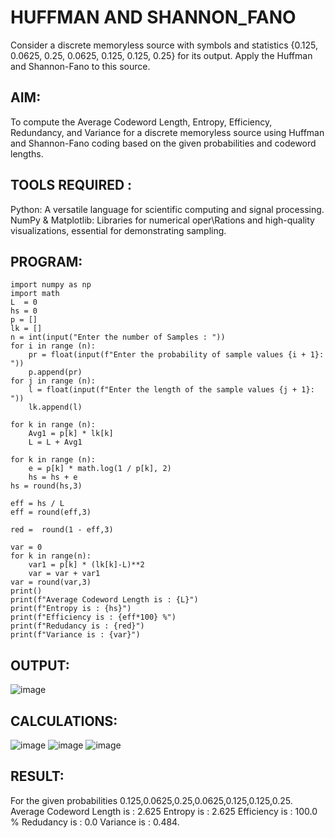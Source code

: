 # HUFFMAN AND SHANNON_FANO
Consider a discrete memoryless source with symbols and statistics {0.125, 0.0625, 0.25, 0.0625, 0.125, 0.125, 0.25} for its output. Apply the Huffman and Shannon-Fano to this source.

## AIM:
To compute the Average Codeword Length, Entropy, Efficiency, Redundancy, and Variance for a discrete memoryless source using Huffman and Shannon-Fano coding based on the given probabilities and codeword lengths.

## TOOLS REQUIRED :
Python: A versatile language for scientific computing and signal processing. NumPy & Matplotlib: Libraries for numerical oper\Rations and high-quality visualizations, essential for demonstrating sampling.

## PROGRAM:
```
import numpy as np
import math 
L  = 0
hs = 0
p = []
lk = []
n = int(input("Enter the number of Samples : "))
for i in range (n): 
    pr = float(input(f"Enter the probability of sample values {i + 1}: "))  
    p.append(pr)
for j in range (n): 
    l = float(input(f"Enter the length of the sample values {j + 1}: "))  
    lk.append(l)

for k in range (n):
    Avg1 = p[k] * lk[k]
    L = L + Avg1

for k in range (n):
    e = p[k] * math.log(1 / p[k], 2)
    hs = hs + e
hs = round(hs,3)

eff = hs / L
eff = round(eff,3)

red =  round(1 - eff,3) 

var = 0
for k in range(n):
    var1 = p[k] * (lk[k]-L)**2
    var = var + var1
var = round(var,3)
print()
print(f"Average Codeword Length is : {L}")
print(f"Entropy is : {hs}")
print(f"Efficiency is : {eff*100} %")
print(f"Redudancy is : {red}")
print(f"Variance is : {var}")
```
## OUTPUT:
![image](https://github.com/user-attachments/assets/aac006a3-ccb0-408f-a962-a30a7fb7aafc)


## CALCULATIONS:
![image](https://github.com/user-attachments/assets/cf9a5cf3-a8b3-4414-ac07-f140ae2801f1)
![image](https://github.com/user-attachments/assets/2a6662d0-e366-4016-8ed1-bcf5c3a93a7a)
![image](https://github.com/user-attachments/assets/27994d70-0907-4e87-8cd3-2a577161fd1e)

## RESULT:
For the given probabilities 0.125,0.0625,0.25,0.0625,0.125,0.125,0.25. Average Codeword Length is : 2.625 Entropy is : 2.625 Efficiency is : 100.0 % Redudancy is : 0.0 Variance is : 0.484.
